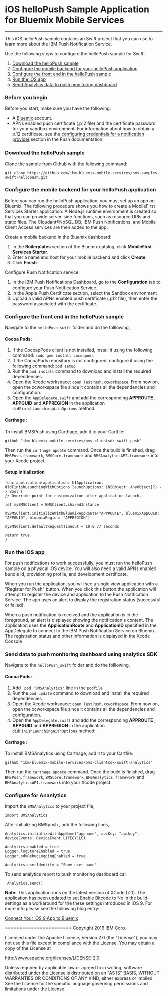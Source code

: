 # iOS helloPush Sample Application for Bluemix Mobile Services
---
This iOS helloPush sample contains an Swift project that you can use to learn more about the IBM Push Notification Service. 

Use the following steps to configure the helloPush sample for Swift:

1. [Download the helloPush sample](#download-the-hellopush-sample)
2. [Configure the mobile backend for your helloPush application](#configure-the-mobile-backend-for-your-hellopush-application)
3. [Configure the front end in the helloPush sample](#configure-the-front-end-in-the-hellopush-sample)
4. [Run the iOS app](#run-the-ios-app)
5. [Send Analytics data to push monitoring dashboard](#send-data-to-push-monitoring-dashboard-using-analytics-SDK)


### Before you begin
Before you start, make sure you have the following:

- A [Bluemix](http://bluemix.net) account.
- APNs enabled push certificate (.p12 file) and the certificate password for your sandbox environment. For information about how to obtain a p.12 certificate, see the [configuring credentials for a notification provider](https://www.ng.bluemix.net/docs/services/mobilepush/index.html#push_provider) section in the Push documentation.

### Download the helloPush sample
Clone the sample from Github with the following command:

```git clone https://github.com/ibm-bluemix-mobile-services/bms-samples-swift-hellopush.git```

### Configure the mobile backend for your helloPush application
Before you can run the helloPush application, you must set up an app on Bluemix.  The following procedure shows you how to create a MobileFirst Services Starter application. A Node.js runtime environment is created so that you can provide server-side functions, such as resource URIs and static files. The Cloudant®NoSQL DB, IBM Push Notifications, and Mobile Client Access services are then added to the app.

Create a mobile backend in the  Bluemix dashboard:

1.	In the **Boilerplates** section of the Bluemix catalog, click **MobileFirst Services Starter**.
2.	Enter a name and host for your mobile backend and click **Create**.
3.	Click **Finish**.

Configure Push Notification service:

1.	In the IBM Push Notifications Dashboard, go to the **Configuration** tab to configure your Push Notification Service.  
2.  In the Apple Push Certificate section, select the Sandbox environment
3.  Upload a valid APNs enabled push certificate (.p12 file), then enter the password associated with the certificate.

### Configure the front end in the helloPush sample

Navigate to the `helloPush_swift` folder and do the folllowing,

#### Cocoa Pods:

1. If the CocoapPods client is not installed, install it using the following command: `sudo gem install cocoapods`
2. If the CocoaPods repository is not configured, configure it using the following command: `pod setup`
3. Run the `pod install` command to download and install the required dependencies.
4. Open the Xcode workspace: `open TestPush.xcworkspace`. From now on, open the xcworkspace file since it contains all the dependencies and configuration.
5. Open the `AppDelegate.swift` and add the corresponding **APPROUTE** ,
**APPGUID** and **APPREGION** in the application `didFinishLaunchingWithOptions` method:


#### Carthage :

To install BMSPush using Carthage, add it to your Cartfile: 

```ogdl
github "ibm-bluemix-mobile-services/bms-clientsdk-swift-push"
```

Then run the `carthage update` command. Once the build is finished, drag `BMSPush.framework`, `BMSCore.framework` and `BMSAnalyticsAPI.framework` into your Xcode project. 

#### Setup initialization
```
func application(application: UIApplication, didFinishLaunchingWithOptions launchOptions: [NSObject: AnyObject]?) -> Bool {
// Override point for customization after application launch.

let myBMSClient = BMSClient.sharedInstance

myBMSClient.initializeWithBluemixAppRoute("APPROUTE", bluemixAppGUID: "APPGUID", bluemixRegion: "APPREGION")

myBMSClient.defaultRequestTimeout = 10.0 // seconds

return true
}
```

### Run the iOS app
For push notifications to work successfully, you must run the helloPush sample on a physical iOS device. You will also need a valid APNs enabled bundle id, provisioning profile, and development certificate.

When you run the application, you will see a single view application with a "Register for Push" button. When you click this button the application will attempt to register the device and application to the Push Notification Service. The app uses an alert to display the registration status (successful or failed).

When a push notification is received and the application is in the foreground, an alert is displayed showing the notification's content. The application uses the **ApplicationRoute** and **ApplicationID** specified in the AppDelegate to connect to the IBM Push Notification Service on Bluemix. The registration status and other information is displayed  in the Xcode Console 

### Send data to push monitoring dashboard using analytics SDK

Navigate to the `helloPush_swift` folder and do the folllowing,

#### Cocoa Pods:

1. Add ` pod 'BMSAnalytics'` line in the `podfile`
3. Run the `pod update` command to download and install the required dependencies.
4. Open the Xcode workspace: `open TestPush.xcworkspace`. From now on, open the xcworkspace file since it contains all the dependencies and configuration.
5. Open the `AppDelegate.swift` and add the corresponding **APPROUTE** ,
**APPGUID** and **APPREGION** in the application `didFinishLaunchingWithOptions` method:

#### Carthage :

To install BMSAnalytics using Carthage, add it to your Cartfile: 

```
github "ibm-bluemix-mobile-services/bms-clientsdk-swift-analytics"
```

Then run the `carthage update` command. Once the build is finished, drag `BMSPush.framework`, `BMSCore.framework`, `BMSAnalytics.framework` and `BMSAnalyticsAPI.framework` into your Xcode project. 

### Configure for Ananlytics

Import the `BMSAnalytics` to your project file,
```
import BMSAnalytics

```
After initializing BMSpush , add the following lines,

```
Analytics.initializeWithAppName("appname", apiKey: "apikey", deviceEvents: DeviceEvent.LIFECYCLE)

Analytics.enabled = true
Logger.logStoreEnabled = true
Logger.sdkDebugLoggingEnabled = true

Analytics.userIdentity = "Some user name"
```

To send analytics report to push monitoring dashboard call
```
 Analytics.send()
```

**Note:** This application runs on the latest version of XCode (7.0). The application has been updated to set Enable Bitcode to No in the build-settings as a workaround for the these settings introduced in iOS 9. For more info please see the following blog entry:

[Connect Your iOS 9 App to Bluemix](https://developer.ibm.com/bluemix/2015/09/16/connect-your-ios-9-app-to-bluemix/)

=======================
Copyright 2016 IBM Corp.

Licensed under the Apache License, Version 2.0 (the "License");
you may not use this file except in compliance with the License.
You may obtain a copy of the License at

http://www.apache.org/licenses/LICENSE-2.0

Unless required by applicable law or agreed to in writing, software
distributed under the License is distributed on an "AS IS" BASIS,
WITHOUT WARRANTIES OR CONDITIONS OF ANY KIND, either express or implied.
See the License for the specific language governing permissions and
limitations under the License.
